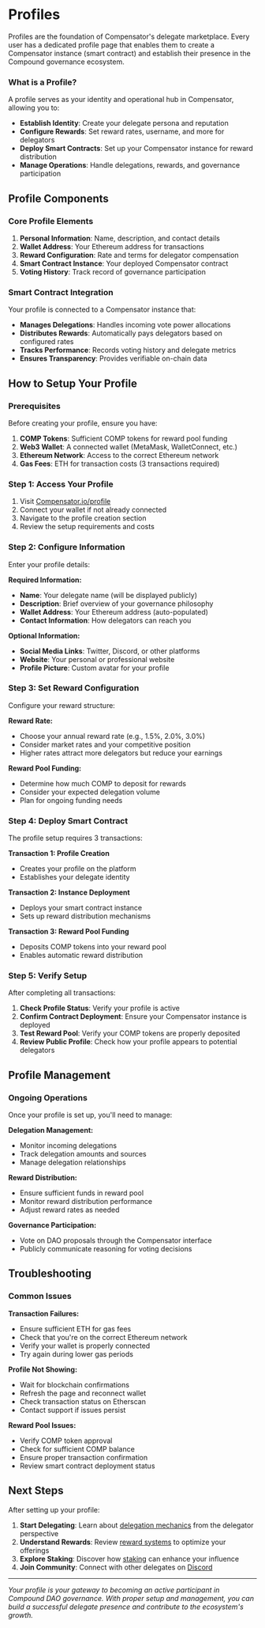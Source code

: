 # Profiles

Profiles are the foundation of Compensator's delegate marketplace. Every user has a dedicated profile page that enables them to create a Compensator instance (smart contract) and establish their presence in the Compound governance ecosystem.

### What is a Profile?

A profile serves as your identity and operational hub in Compensator, allowing you to:
- **Establish Identity**: Create your delegate persona and reputation
- **Configure Rewards**: Set reward rates, username, and more for delegators
- **Deploy Smart Contracts**: Set up your Compensator instance for reward distribution
- **Manage Operations**: Handle delegations, rewards, and governance participation

<!-- ![Profile Overview](/img/profile-overview.png)
<p style={{ textAlign: 'center', opacity: 0.7, marginTop: '-6px' }}>
  <em>How profiles work in the Compensator ecosystem</em>
</p> -->

## Profile Components

### Core Profile Elements

1. **Personal Information**: Name, description, and contact details
2. **Wallet Address**: Your Ethereum address for transactions
3. **Reward Configuration**: Rate and terms for delegator compensation
4. **Smart Contract Instance**: Your deployed Compensator contract
5. **Voting History**: Track record of governance participation

<!-- ![Profile Components](/img/profile-components.png)
<p style={{ textAlign: 'center', opacity: 0.7, marginTop: '-6px' }}>
  <em>Key components of a Compensator profile</em>
</p> -->

### Smart Contract Integration

Your profile is connected to a Compensator instance that:
- **Manages Delegations**: Handles incoming vote power allocations
- **Distributes Rewards**: Automatically pays delegators based on configured rates
- **Tracks Performance**: Records voting history and delegate metrics
- **Ensures Transparency**: Provides verifiable on-chain data

<!-- ![Smart Contract Integration](/img/smart-contract-integration.png)
<p style={{ textAlign: 'center', opacity: 0.7, marginTop: '-6px' }}>
  <em>How your profile connects to smart contract functionality</em>
</p> -->

## How to Setup Your Profile

### Prerequisites

Before creating your profile, ensure you have:

1. **COMP Tokens**: Sufficient COMP tokens for reward pool funding
2. **Web3 Wallet**: A connected wallet (MetaMask, WalletConnect, etc.)
3. **Ethereum Network**: Access to the correct Ethereum network
4. **Gas Fees**: ETH for transaction costs (3 transactions required)

<!-- ![Profile Prerequisites](/img/profile-prerequisites.png)
<p style={{ textAlign: 'center', opacity: 0.7, marginTop: '-6px' }}>
  <em>Requirements before setting up your profile</em>
</p> -->

### Step 1: Access Your Profile

1. Visit [Compensator.io/profile](https://compensator.io/profile)
2. Connect your wallet if not already connected
3. Navigate to the profile creation section
4. Review the setup requirements and costs

<!-- ![Profile Access](/img/profile-access.png)
<p style={{ textAlign: 'center', opacity: 0.7, marginTop: '-6px' }}>
  <em>Accessing your profile setup page</em>
</p> -->

### Step 2: Configure Information

Enter your profile details:

**Required Information:**
- **Name**: Your delegate name (will be displayed publicly)
- **Description**: Brief overview of your governance philosophy
- **Wallet Address**: Your Ethereum address (auto-populated)
- **Contact Information**: How delegators can reach you

**Optional Information:**
- **Social Media Links**: Twitter, Discord, or other platforms
- **Website**: Your personal or professional website
- **Profile Picture**: Custom avatar for your profile

<!-- ![Basic Information Setup](/img/basic-information-setup.png)
<p style={{ textAlign: 'center', opacity: 0.7, marginTop: '-6px' }}>
  <em>Configuring your basic profile information</em>
</p> -->

### Step 3: Set Reward Configuration

Configure your reward structure:

**Reward Rate:**
- Choose your annual reward rate (e.g., 1.5%, 2.0%, 3.0%)
- Consider market rates and your competitive position
- Higher rates attract more delegators but reduce your earnings

**Reward Pool Funding:**
- Determine how much COMP to deposit for rewards
- Consider your expected delegation volume
- Plan for ongoing funding needs

<!-- ![Reward Configuration](/img/reward-configuration.png)
<p style={{ textAlign: 'center', opacity: 0.7, marginTop: '-6px' }}>
  <em>Setting up your reward rate and funding pool</em>
</p> -->

### Step 4: Deploy Smart Contract

The profile setup requires 3 transactions:

**Transaction 1: Profile Creation**
- Creates your profile on the platform
- Establishes your delegate identity

**Transaction 2: Instance Deployment**
- Deploys your smart contract instance
- Sets up reward distribution mechanisms

**Transaction 3: Reward Pool Funding**
- Deposits COMP tokens into your reward pool
- Enables automatic reward distribution

<!-- ![Smart Contract Deployment](/img/smart-contract-deployment.png)
<p style={{ textAlign: 'center', opacity: 0.7, marginTop: '-6px' }}>
  <em>Three-step smart contract deployment process</em>
</p> -->

### Step 5: Verify Setup

After completing all transactions:

1. **Check Profile Status**: Verify your profile is active
2. **Confirm Contract Deployment**: Ensure your Compensator instance is deployed
3. **Test Reward Pool**: Verify your COMP tokens are properly deposited
4. **Review Public Profile**: Check how your profile appears to potential delegators

<!-- ![Profile Verification](/img/profile-verification.png)
<p style={{ textAlign: 'center', opacity: 0.7, marginTop: '-6px' }}>
  <em>Verifying your profile setup is complete</em>
</p> -->

## Profile Management

### Ongoing Operations

Once your profile is set up, you'll need to manage:

**Delegation Management:**
- Monitor incoming delegations
- Track delegation amounts and sources
- Manage delegation relationships

**Reward Distribution:**
- Ensure sufficient funds in reward pool
- Monitor reward distribution performance
- Adjust reward rates as needed

**Governance Participation:**
- Vote on DAO proposals through the Compensator interface
- Publicly communicate reasoning for voting decisions

<!-- ![Profile Management](/img/profile-management.png)
<p style={{ textAlign: 'center', opacity: 0.7, marginTop: '-6px' }}>
  <em>Ongoing profile management and operations</em>
</p> -->

## Troubleshooting

### Common Issues

**Transaction Failures:**
- Ensure sufficient ETH for gas fees
- Check that you're on the correct Ethereum network
- Verify your wallet is properly connected
- Try again during lower gas periods

**Profile Not Showing:**
- Wait for blockchain confirmations
- Refresh the page and reconnect wallet
- Check transaction status on Etherscan
- Contact support if issues persist

**Reward Pool Issues:**
- Verify COMP token approval
- Check for sufficient COMP balance
- Ensure proper transaction confirmation
- Review smart contract deployment status

<!-- ![Troubleshooting Guide](/img/profile-troubleshooting.png)
<p style={{ textAlign: 'center', opacity: 0.7, marginTop: '-6px' }}>
  <em>Common profile setup issues and solutions</em>
</p> -->

## Next Steps

After setting up your profile:

1. **Start Delegating**: Learn about [delegation mechanics](./delegation) from the delegator perspective
2. **Understand Rewards**: Review [reward systems](./rewards) to optimize your offerings
3. **Explore Staking**: Discover how [staking](./staking) can enhance your influence
4. **Join Community**: Connect with other delegates on [Discord](https://compound.finance/discord)

---

*Your profile is your gateway to becoming an active participant in Compound DAO governance. With proper setup and management, you can build a successful delegate presence and contribute to the ecosystem's growth.*
